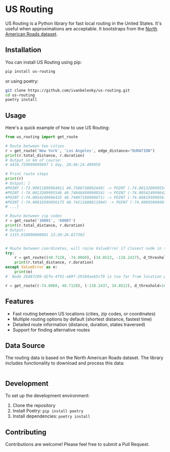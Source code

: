 # US Routing

US Routing is a Python library for fast local routing in the United States. It's useful when approximations are acceptable. It bootstraps from the [North American Roads dataset](https://geodata.bts.gov/datasets/usdot::north-american-roads).

## Installation

You can install US Routing using pip:

```sh
pip install us-routing
```

or using poetry:

```sh
git clone https://github.com/ivanbelenky/us-routing.git
cd us-routing
poetry install
```

## Usage

Here's a quick example of how to use US Routing:

```python
from us_routing import get_route

# Route between two cities
r = get_route('New York', 'Los Angeles', edge_distance="DURATION")
print(r.total_distance, r.duration)
# Output in km of course:
# 4434.759999999997 1 day, 20:46:24.499959

# Print route steps
print(r)
# Output: [
#POINT (-73.99811899964011 40.7508730002449) -> POINT (-74.0013209995546 40.74648499998924) (0.5700000000000001 km) 9TH AV, SP_TH_MA, 72 km/h
#POINT (-74.0013209995546 40.74648499998924) -> POINT (-74.0054249996425 40.74097199980971) (0.6799999999999999 km) 9TH AV, SP_TH_MA, 72 km/h
#POINT (-74.0054249996425 40.74097199980971) -> POINT (-74.00819599956175 40.74211600011984) (0.27 km) W 14TH ST, SP_TH_MA, 72 km/h
#POINT (-74.00819599956175 40.74211600011984) -> POINT (-74.0090509998795 40.74090099973697) (0.16 km) 10TH AV, SP_TH_MA, 72 km/h
# ...]

# Route between zip codes
r = get_route('10001', '60007')
print(r.total_distance, r.duration)
# Output:
# 1315.910000000001 13:20:26.827392


# Route between coordinates, will raise ValueError if closest node in the graph is too far from the location
try:
    r = get_route((40.7128, -74.0060), (34.0522, -118.2437), d_threshold=0.00001)
    print(r.total_distance, r.duration)
except ValueError as e:
    print(e)
#  Node 2bd87209-d2fe-4f41-a89f-29104aeb5cf9 is too far from location point=<POINT (40.713 -74.006)> zip_code=None admin=None name=None

r = get_route((-74.0060, 40.7128), (-118.2437, 34.0522), d_threshold=10)


```

## Features

- Fast routing between US locations (cities, zip codes, or coordinates)
- Multiple routing options by default (shortest distance, fastest time)
- Detailed route information (distance, duration, states traversed)
- Support for finding alternative routes

## Data Source

The routing data is based on the North American Roads dataset. The library includes functionality to download and process this data:


```python

```

## Development

To set up the development environment:

1. Clone the repository
2. Install Poetry: `pip install poetry`
3. Install dependencies: `poetry install`


## Contributing

Contributions are welcome! Please feel free to submit a Pull Request.
